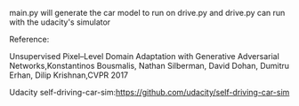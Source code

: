 main.py will generate the car model to run on drive.py and drive.py can run with the udacity's simulator

Reference:

Unsupervised Pixel–Level Domain Adaptation with Generative Adversarial Networks,Konstantinos Bousmalis, Nathan Silberman, David Dohan, Dumitru Erhan, Dilip Krishnan,CVPR 2017

Udacity self-driving-car-sim:https://github.com/udacity/self-driving-car-sim
